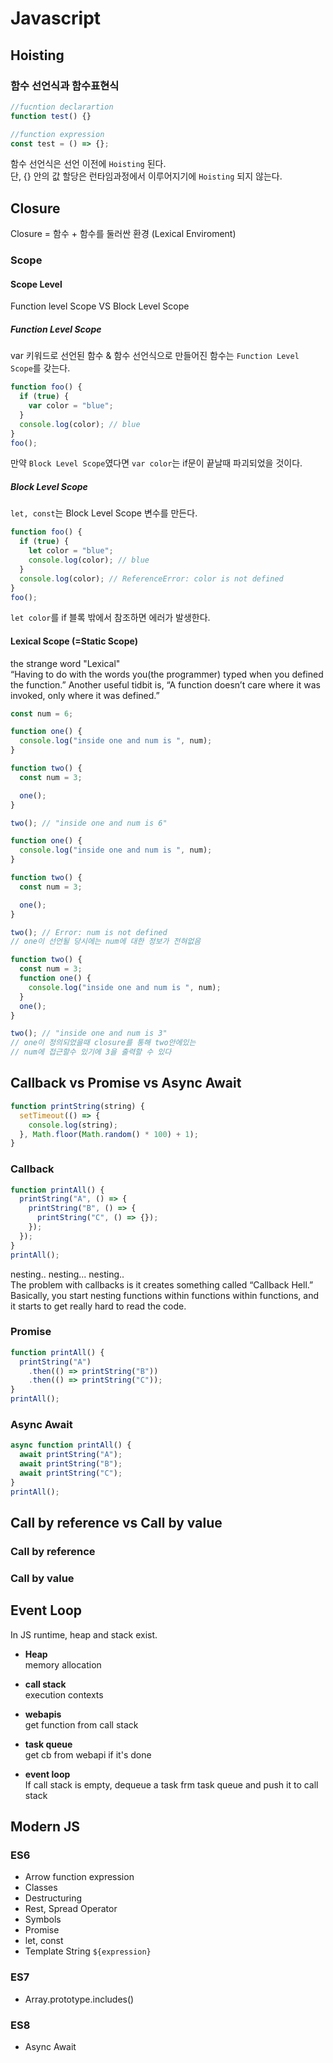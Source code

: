 # Javascript

## Hoisting

### 함수 선언식과 함수표현식

```js
//fucntion declarartion
function test() {}

//function expression
const test = () => {};
```

함수 선언식은 선언 이전에 <code>Hoisting</code> 된다.
<br>
단, {} 안의 값 할당은 런타임과정에서 이루어지기에 <code>Hoisting</code> 되지 않는다.

## Closure

Closure = 함수 + 함수를 둘러싼 환경 (Lexical Enviroment)

### Scope

#### Scope Level

Function level Scope VS Block Level Scope

##### Function Level Scope

var 키워드로 선언된 함수 & 함수 선언식으로 만들어진 함수는 <code>Function Level Scope</code>를 갖는다.

```js
function foo() {
  if (true) {
    var color = "blue";
  }
  console.log(color); // blue
}
foo();
```

만약 <code>Block Level Scope</code>였다면 <code>var color</code>는 if문이 끝날때 파괴되었을 것이다.

##### Block Level Scope

<code>let, const</code>는 Block Level Scope 변수를 만든다.

```js
function foo() {
  if (true) {
    let color = "blue";
    console.log(color); // blue
  }
  console.log(color); // ReferenceError: color is not defined
}
foo();
```

<code>let color</code>를 if 블록 밖에서 참조하면 에러가 발생한다.

#### Lexical Scope (=Static Scope)

the strange word "Lexical"
<br/>“Having to do with the words you(the programmer) typed when you defined the function.” Another useful tidbit is, “A function doesn’t care where it was invoked, only where it was defined.”

```js
const num = 6;

function one() {
  console.log("inside one and num is ", num);
}

function two() {
  const num = 3;

  one();
}

two(); // "inside one and num is 6"
```

```js
function one() {
  console.log("inside one and num is ", num);
}

function two() {
  const num = 3;

  one();
}

two(); // Error: num is not defined
// one이 선언될 당시에는 num에 대한 정보가 전혀없음
```

```js
function two() {
  const num = 3;
  function one() {
    console.log("inside one and num is ", num);
  }
  one();
}

two(); // "inside one and num is 3"
// one이 정의되었을때 closure를 통해 two안에있는
// num에 접근할수 있기에 3을 출력할 수 있다
```

## Callback vs Promise vs Async Await

```js
function printString(string) {
  setTimeout(() => {
    console.log(string);
  }, Math.floor(Math.random() * 100) + 1);
}
```

### Callback

```js
function printAll() {
  printString("A", () => {
    printString("B", () => {
      printString("C", () => {});
    });
  });
}
printAll();
```

nesting.. nesting... nesting..
<br>The problem with callbacks is it creates something called “Callback Hell.” Basically, you start nesting functions within functions within functions, and it starts to get really hard to read the code.

### Promise

```js
function printAll() {
  printString("A")
    .then(() => printString("B"))
    .then(() => printString("C"));
}
printAll();
```

### Async Await

```js
async function printAll() {
  await printString("A");
  await printString("B");
  await printString("C");
}
printAll();
```

## Call by reference vs Call by value

### Call by reference

### Call by value

## Event Loop

In JS runtime, heap and stack exist.

- <strong>Heap</strong>
  <br/>memory allocation

- <strong>call stack</strong>
  <br/>execution contexts

- <strong>webapis</strong>
  <br/> get function from call stack

- <strong>task queue</strong>
  <br/> get cb from webapi if it's done

- <strong>event loop</strong>
  <br/> If call stack is empty, dequeue a task frm task queue and push it to call stack

## Modern JS

### ES6

- Arrow function expression
- Classes
- Destructuring
- Rest, Spread Operator
- Symbols
- Promise
- let, const
- Template String `${expression}`

### ES7

- Array.prototype.includes()

### ES8

- Async Await
